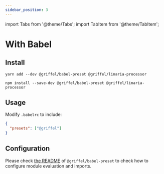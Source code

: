 ```yaml
---
sidebar_position: 3
---
```


import Tabs from '@theme/Tabs';
import TabItem from '@theme/TabItem';

# With Babel

## Install

<Tabs>
<TabItem value="yarn" label="Yarn">

```shell
yarn add --dev @griffel/babel-preset @griffel/linaria-processor
```

</TabItem>
<TabItem value="npm" label="NPM">

```shell
npm install --save-dev @griffel/babel-preset @griffel/linaria-processor
```

</TabItem>
</Tabs>

## Usage

Modify `.babelrc` to include:

```json
{
  "presets": ["@griffel"]
}
```

## Configuration

Please check [the README](https://github.com/microsoft/griffel/tree/main/packages/babel-preset) of `@griffel/babel-preset` to check how to configure module evaluation and imports.

